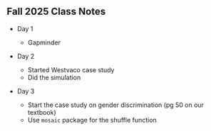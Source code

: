 ## Fall 2025 Class Notes

- Day 1
  - Gapminder

- Day 2
  - Started Westvaco case study
  - Did the simulation

- Day 3
  - Start the case study on gender discrimination (pg 50 on our textbook)
  - Use `mosaic` package for the shuffle function

